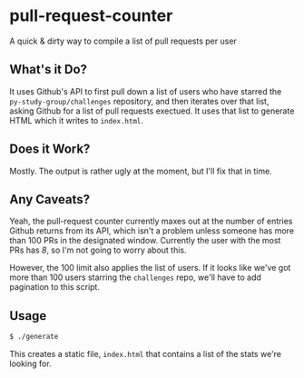# pull-request-counter

A quick &amp; dirty way to compile a list of pull requests per user

## What's it Do?

It uses Github's API to first pull down a list of users who have starred the
`py-study-group/challenges` repository, and then iterates over that list,
asking Github for a list of pull requests exectued.  It uses that list to
generate HTML which it writes to `index.html`.

## Does it Work?

Mostly.  The output is rather ugly at the moment, but I'll fix that in time.

## Any Caveats?

Yeah, the pull-request counter currently maxes out at the number of entries
Github returns from its API, which isn't a problem unless someone has more
than 100 PRs in the designated window.  Currently the user with the most PRs
has *8*, so I'm not going to worry about this.

However, the 100 limit also applies the list of users.  If it looks like
we've got more than 100 users starring the `challenges` repo, we'll have to
add pagination to this script.

## Usage

```bash
$ ./generate
```

This creates a static file, `index.html` that contains a list of the stats
we're looking for.

